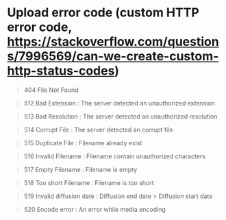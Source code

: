 # Upload error code (custom HTTP error code, https://stackoverflow.com/questions/7996569/can-we-create-custom-http-status-codes)

> 404 File Not Found

> 512 Bad Extension : The server detected an unauthorized extension

> 513 Bad Resolution : The server detected an unauthorized resolution

> 514 Corrupt File : The server detected an corrupt file

> 515 Duplicate File : Filename already exist

> 516 Invalid Filename : Filename contain unauthorized characters

> 517 Empty Filename : Filename is empty

> 518 Too short Filename : Filename is too short

> 519 Invalid diffusion date : Diffusion end date > Diffusion start date

> 520 Encode error : An error while media encoding